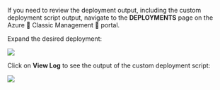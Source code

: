 If you need to review the deployment output, including the custom deployment script output, navigate to the  **DEPLOYMENTS** page on the Azure  Classic Management  portal.

Expand the desired deployment:

![](./media/web-sites-python-troubleshoot-deployment/portal-deployment-history.png)

Click on **View Log** to see the output of the custom deployment script:

![](./media/web-sites-python-troubleshoot-deployment/portal-deployment-log.png)
